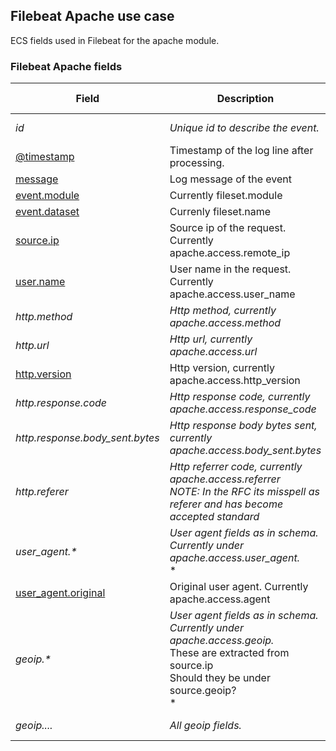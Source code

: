 ## Filebeat Apache use case

ECS fields used in Filebeat for the apache module.

### <a name="filebeat-apache-access"></a> Filebeat Apache fields


| Field  | Description  | Level  | Type  | Multi Field  | Example  |
|---|---|---|---|---|---|
| <a name="id"></a>*id* | *Unique id to describe the event.* | (use case) | keyword |  | `8a4f500d` |
| [@timestamp](https://github.com/elastic/ecs#@timestamp)  | Timestamp of the log line after processing. | core | date |  | `2016-05-23T08:05:34.853Z` |
| [message](https://github.com/elastic/ecs#message)  | Log message of the event | core | text |  | `Hello World` |
| [event.module](https://github.com/elastic/ecs#event.module)  | Currently fileset.module | core | keyword |  | `apache` |
| [event.dataset](https://github.com/elastic/ecs#event.dataset)  | Currenly fileset.name | core | keyword |  | `access` |
| [source.ip](https://github.com/elastic/ecs#source.ip)  | Source ip of the request. Currently apache.access.remote_ip | core | ip |  | `192.168.1.1` |
| [user.name](https://github.com/elastic/ecs#user.name)  | User name in the request. Currently apache.access.user_name | core | keyword |  | `ruflin` |
| <a name="http.method"></a>*http.method* | *Http method, currently apache.access.method* | (use case) | keyword |  | `GET` |
| <a name="http.url"></a>*http.url* | *Http url, currently apache.access.url* | (use case) | keyword |  | `http://elastic.co/` |
| [http.version](https://github.com/elastic/ecs#http.version)  | Http version, currently apache.access.http_version | extended | keyword |  | `1.1` |
| <a name="http.response.code"></a>*http.response.code* | *Http response code, currently apache.access.response_code* | (use case) | keyword |  | `404` |
| <a name="http.response.body_sent.bytes"></a>*http.response.body_sent.bytes* | *Http response body bytes sent, currently apache.access.body_sent.bytes* | (use case) | long |  | `117` |
| <a name="http.referer"></a>*http.referer* | *Http referrer code, currently apache.access.referrer<br/>NOTE: In the RFC its misspell as referer and has become accepted standard* | (use case) | keyword |  | `http://elastic.co/` |
| <a name="user_agent.&ast;"></a>*user_agent.&ast;* | *User agent fields as in schema. Currently under apache.access.user_agent.*<br/>* |  |  |  |  |
| [user_agent.original](https://github.com/elastic/ecs#user_agent.original)  | Original user agent. Currently apache.access.agent | extended | keyword |  | `http://elastic.co/` |
| <a name="geoip.&ast;"></a>*geoip.&ast;* | *User agent fields as in schema. Currently under apache.access.geoip.*<br/>These are extracted from source.ip<br/>Should they be under source.geoip?<br/>* |  |  |  |  |
| <a name="geoip...."></a>*geoip....* | *All geoip fields.* | (use case) | keyword |  |  |



